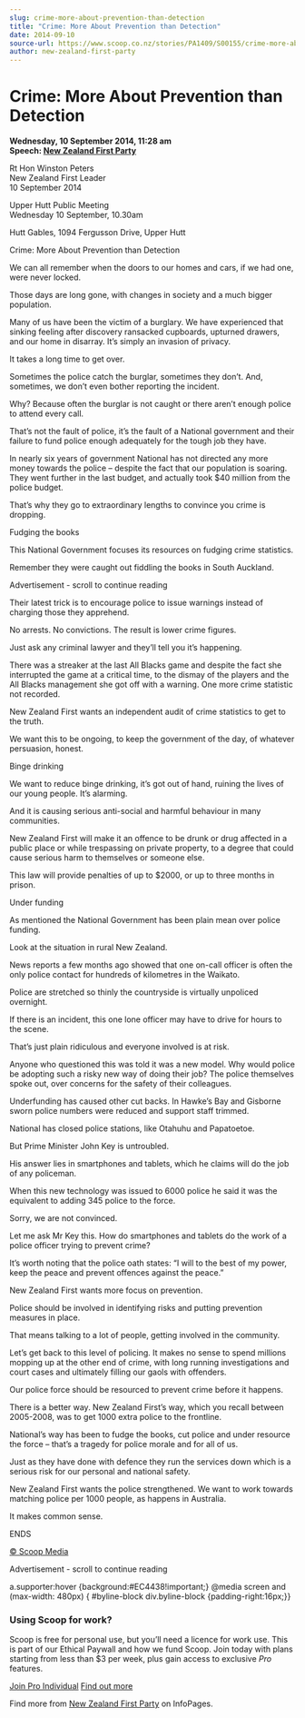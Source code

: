 ```yaml
---
slug: crime-more-about-prevention-than-detection
title: "Crime: More About Prevention than Detection"
date: 2014-09-10
source-url: https://www.scoop.co.nz/stories/PA1409/S00155/crime-more-about-prevention-than-detection.htm
author: new-zealand-first-party
---
```

Crime: More About Prevention than Detection
===========================================

**Wednesday, 10 September 2014, 11:28 am**  
**Speech: [New Zealand First Party](https://info.scoop.co.nz/New_Zealand_First_Party)**

Rt Hon Winston Peters  
New Zealand First Leader  
10 September 2014

Upper Hutt Public Meeting  
Wednesday 10 September, 10.30am

  
Hutt Gables, 1094 Fergusson Drive, Upper Hutt

Crime: More About Prevention than Detection

We can all remember when the doors to our homes and cars, if we had one, were never locked.

Those days are long gone, with changes in society and a much bigger population.

Many of us have been the victim of a burglary. We have experienced that sinking feeling after discovery ransacked cupboards, upturned drawers, and our home in disarray. It’s simply an invasion of privacy.

It takes a long time to get over.

Sometimes the police catch the burglar, sometimes they don’t. And, sometimes, we don’t even bother reporting the incident.

Why? Because often the burglar is not caught or there aren’t enough police to attend every call.

That’s not the fault of police, it’s the fault of a National government and their failure to fund police enough adequately for the tough job they have.

In nearly six years of government National has not directed any more money towards the police – despite the fact that our population is soaring. They went further in the last budget, and actually took $40 million from the police budget.

That’s why they go to extraordinary lengths to convince you crime is dropping.

Fudging the books

This National Government focuses its resources on fudging crime statistics.

Remember they were caught out fiddling the books in South Auckland.

Advertisement - scroll to continue reading





Their latest trick is to encourage police to issue warnings instead of charging those they apprehend.

No arrests. No convictions. The result is lower crime figures.

Just ask any criminal lawyer and they’ll tell you it’s happening.

There was a streaker at the last All Blacks game and despite the fact she interrupted the game at a critical time, to the dismay of the players and the All Blacks management she got off with a warning. One more crime statistic not recorded.

New Zealand First wants an independent audit of crime statistics to get to the truth.

We want this to be ongoing, to keep the government of the day, of whatever persuasion, honest.

Binge drinking

We want to reduce binge drinking, it’s got out of hand, ruining the lives of our young people. It’s alarming.

And it is causing serious anti-social and harmful behaviour in many communities.

New Zealand First will make it an offence to be drunk or drug affected in a public place or while trespassing on private property, to a degree that could cause serious harm to themselves or someone else.

This law will provide penalties of up to $2000, or up to three months in prison.

Under funding

As mentioned the National Government has been plain mean over police funding.

Look at the situation in rural New Zealand.

News reports a few months ago showed that one on-call officer is often the only police contact for hundreds of kilometres in the Waikato.

Police are stretched so thinly the countryside is virtually unpoliced overnight.

If there is an incident, this one lone officer may have to drive for hours to the scene.

That’s just plain ridiculous and everyone involved is at risk.

Anyone who questioned this was told it was a new model. Why would police be adopting such a risky new way of doing their job? The police themselves spoke out, over concerns for the safety of their colleagues.

Underfunding has caused other cut backs. In Hawke’s Bay and Gisborne sworn police numbers were reduced and support staff trimmed.

National has closed police stations, like Otahuhu and Papatoetoe.

But Prime Minister John Key is untroubled.

His answer lies in smartphones and tablets, which he claims will do the job of any policeman.

When this new technology was issued to 6000 police he said it was the equivalent to adding 345 police to the force.

Sorry, we are not convinced.

Let me ask Mr Key this. How do smartphones and tablets do the work of a police officer trying to prevent crime?

It’s worth noting that the police oath states: “I will to the best of my power, keep the peace and prevent offences against the peace.”

New Zealand First wants more focus on prevention.

Police should be involved in identifying risks and putting prevention measures in place.

That means talking to a lot of people, getting involved in the community.

Let’s get back to this level of policing. It makes no sense to spend millions mopping up at the other end of crime, with long running investigations and court cases and ultimately filling our gaols with offenders.

Our police force should be resourced to prevent crime before it happens.

There is a better way. New Zealand First’s way, which you recall between 2005-2008, was to get 1000 extra police to the frontline.

National’s way has been to fudge the books, cut police and under resource the force – that’s a tragedy for police morale and for all of us.

Just as they have done with defence they run the services down which is a serious risk for our personal and national safety.

New Zealand First wants the police strengthened. We want to work towards matching police per 1000 people, as happens in Australia.

It makes common sense.

ENDS

[© Scoop Media](http://www.scoop.co.nz/about/terms.html)  

Advertisement - scroll to continue reading



a.supporter:hover {background:#EC4438!important;} @media screen and (max-width: 480px) { #byline-block div.byline-block {padding-right:16px;}}

### Using Scoop for work?

Scoop is free for personal use, but you’ll need a licence for work use. This is part of our Ethical Paywall and how we fund Scoop. Join today with plans starting from less than $3 per week, plus gain access to exclusive _Pro_ features.  
  
[Join Pro Individual](https://pro.scoop.co.nz/Individual/?from=ProIn24) [Find out more](https://pro.scoop.co.nz/using-scoop-for-work/?from=ProIn24)

Find more from [New Zealand First Party](https://info.scoop.co.nz/New_Zealand_First_Party) on InfoPages.